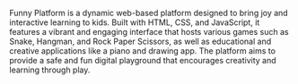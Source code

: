 Funny Platform is a dynamic web-based platform designed to bring joy and interactive learning to kids. Built with HTML, CSS, and JavaScript, it features a vibrant and engaging interface that hosts various games such as Snake, Hangman, and Rock Paper Scissors, as well as educational and creative applications like a piano and drawing app. The platform aims to provide a safe and fun digital playground that encourages creativity and learning through play.
